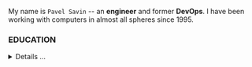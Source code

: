 My name is `Pavel Savin` -- an **engineer** and former **DevOps**. I have been working with computers in almost all spheres since 1995.

### EDUCATION 
<details>
  <summary>Details ...</summary>
  
#### 2004 -- 2009
- Place: **Saint-Petersburg's State University of Water Communications, SPSUWC, RU**
- Faculty: **Information technologies**
- Competence: `Engeneer's degree`

#### 2009
- Place: **Applied Automation & Programming Institute**
- Subject: **IP-network administration**
- Competence: `Specialist`

#### 2016
- Place: **1-C Bitrix Academy**
- Competence: `Bitrix Administrator`

#### 2018
- Place: **WebSoft Development Ltd**
- Competence: `WebTutor Programmer`

#### 2022 -- 2023
- Place: **ITsJAVA programming school**
- Competence: `Java Developer`
  
</details>



<!---
PavelSav1n/PavelSav1n is a ✨ special ✨ repository because its `README.md` (this file) appears on your GitHub profile.
You can click the Preview link to take a look at your changes.
--->
